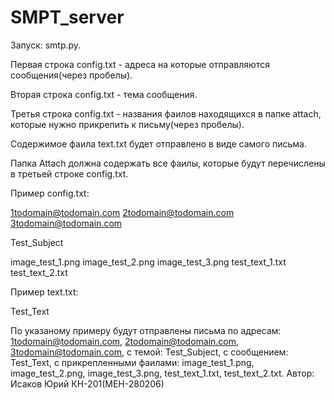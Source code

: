 # SMPT_server
Запуск: smtp.py.

Первая строка config.txt - адреса на которые отправляются сообщения(через пробелы).

Вторая строка config.txt - тема сообщения.

Третья строка config.txt - названия фаилов находящихся в папке attach, которые нужно прикрепить к письму(через пробелы).

Содержимое фаила text.txt будет отправлено в виде самого письма.

Папка Attach должна содержать все фаилы, которые будут перечислены в третьей строке config.txt.


Пример config.txt:

1todomain@todomain.com 2todomain@todomain.com 3todomain@todomain.com

Test_Subject

image_test_1.png image_test_2.png image_test_3.png test_text_1.txt test_text_2.txt

Пример text.txt:

Test_Text

По указаному примеру будут отправлены письма по адресам: 1todomain@todomain.com, 2todomain@todomain.com, 3todomain@todomain.com, с темой: Test_Subject, с сообщением: Test_Text, c прикрепленными фаилами: image_test_1.png, image_test_2.png, image_test_3.png, test_text_1.txt, test_text_2.txt.
Автор: Исаков Юрий КН-201(МЕН-280206)
